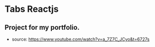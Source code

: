 # Tabs Reactjs

## Project for my portfolio.

- source: https://www.youtube.com/watch?v=a_7Z7C_JCyo&t=6727s
